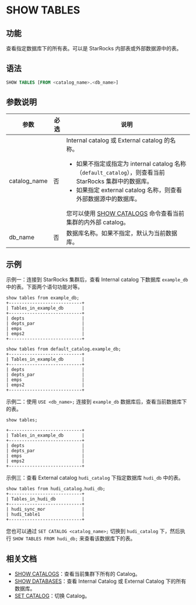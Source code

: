 # SHOW TABLES

## 功能

查看指定数据库下的所有表。可以是 StarRocks 内部表或外部数据源中的表。

## 语法

```sql
SHOW TABLES [FROM <catalog_name>.<db_name>]
```

## 参数说明

| **参数**          | **必选** | **说明**                                                     |
| ----------------- | -------- | ------------------------------------------------------------ |
| catalog_name | 否       | Internal catalog 或 External catalog 的名称。<ul><li>如果不指定或指定为 internal catalog 名称（`default_catalog`），则查看当前 StarRocks 集群中的数据库。</li><li>如果指定 external catalog 名称，则查看外部数据源中的数据库。</li></ul> 您可以使用 [SHOW CATALOGS](SHOW%20CATALOGS.md) 命令查看当前集群的内外部 catalog。|
| db_name | 否       | 数据库名称。如果不指定，默认为当前数据库。 |

## 示例

示例一：连接到 StarRocks 集群后，查看 Internal catalog 下数据库 `example_db` 中的表。下面两个语句功能对等。

```plain
show tables from example_db;
+----------------------------+
| Tables_in_example_db       |
+----------------------------+
| depts                      |
| depts_par                  |
| emps                       |
| emps2                      |
+----------------------------+

show tables from default_catalog.example_db;
+----------------------------+
| Tables_in_example_db       |
+----------------------------+
| depts                      |
| depts_par                  |
| emps                       |
| emps2                      |
+----------------------------+
```

示例二：使用 `USE <db_name>;` 连接到 `example_db` 数据库后，查看当前数据库下的表。

```plain
show tables;

+----------------------------+
| Tables_in_example_db       |
+----------------------------+
| depts                      |
| depts_par                  |
| emps                       |
| emps2                      |
+----------------------------+
```

示例三：查看 External catalog `hudi_catalog` 下指定数据库 `hudi_db` 中的表。

```plain
show tables from hudi_catalog.hudi_db;
+----------------------------+
| Tables_in_hudi_db          |
+----------------------------+
| hudi_sync_mor              |
| hudi_table1                |
+----------------------------+
```

您也可以通过 `SET CATALOG <catalog_name>;` 切换到 `hudi_catalog` 下，然后执行 `SHOW TABLES FROM hudi_db;` 来查看该数据库下的表。

## 相关文档

- [SHOW CATALOGS](SHOW%20CATALOGS.md)：查看当前集群下所有的 Catalog。
- [SHOW DATABASES](SHOW%20DATABASES.md)：查看 Internal Catalog 或 External Catalog 下的所有数据库。
- [SET CATALOG](../data-definition/SET%20CATALOG.md)：切换 Catalog。

